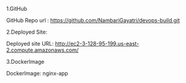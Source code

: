 1.GitHub

GitHub Repo url : https://github.com/NambariGayatri/devops-build.git

2.Deployed Site:

Deployed site URL: http://ec2-3-128-95-199.us-east-2.compute.amazonaws.com/

3.DockerImage

DockerImage: nginx-app

